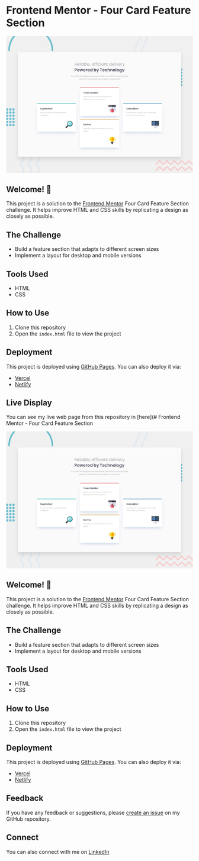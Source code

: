 # Frontend Mentor - Four Card Feature Section

![Design Preview](./design/desktop-preview.jpg)

## Welcome! 👋

This project is a solution to the [Frontend Mentor](https://www.frontendmentor.io) Four Card Feature Section challenge. It helps improve HTML and CSS skills by replicating a design as closely as possible.

## The Challenge

- Build a feature section that adapts to different screen sizes
- Implement a layout for desktop and mobile versions

## Tools Used

- HTML
- CSS

## How to Use

1. Clone this repository
2. Open the `index.html` file to view the project

## Deployment

This project is deployed using [GitHub Pages](https://pages.github.com/). You can also deploy it via:
- [Vercel](https://vercel.com/)
- [Netlify](https://www.netlify.com/)

## Live Display

You can see my live web page from this repository in [here](# Frontend Mentor - Four Card Feature Section

![Design Preview](./design/desktop-preview.jpg)

## Welcome! 👋

This project is a solution to the [Frontend Mentor](https://www.frontendmentor.io) Four Card Feature Section challenge. It helps improve HTML and CSS skills by replicating a design as closely as possible.

## The Challenge

- Build a feature section that adapts to different screen sizes
- Implement a layout for desktop and mobile versions

## Tools Used

- HTML
- CSS

## How to Use

1. Clone this repository
2. Open the `index.html` file to view the project

## Deployment

This project is deployed using [GitHub Pages](https://pages.github.com/). You can also deploy it via:
- [Vercel](https://vercel.com/)
- [Netlify](https://www.netlify.com/)

## Feedback

If you have any feedback or suggestions, please [create an issue](https://github.com/asyirri/four_card_section_feature/issues) on my GitHub repository. 

## Connect

You can also connect with me on [LinkedIn](https://www.linkedin.com/in/achmad-anwar-a-39591110b/)